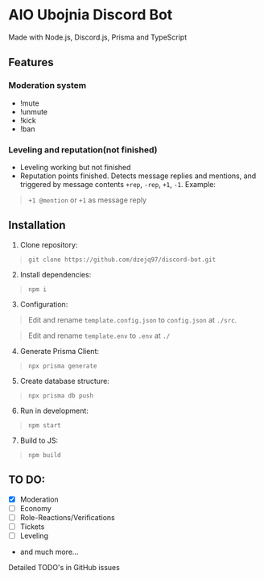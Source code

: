 # AIO Ubojnia Discord Bot
Made with Node.js, Discord.js, Prisma and TypeScript

## Features
### Moderation system
- !mute
- !unmute
- !kick
- !ban
### Leveling and reputation(not finished)
- Leveling working but not finished
- Reputation points finished.
Detects message replies and mentions, and triggered by message contents `+rep`, `-rep`, `+1`, `-1`.
Example:
> `+1 @mention`
or
> `+1` as message reply

## Installation
1. Clone repository:
> `git clone https://github.com/dzejq97/discord-bot.git`

2. Install dependencies:
> `npm i`

3. Configuration:
> Edit and rename `template.config.json` to `config.json` at `./src`.

> Edit and rename `template.env` to `.env` at `./`

4. Generate Prisma Client:
> `npx prisma generate`

5. Create database structure:
> `npx prisma db push`

6. Run in development:
> `npm start`

7. Build to JS:
> `npm build`


## TO DO:
- [x] Moderation
- [ ] Economy
- [ ] Role-Reactions/Verifications
- [ ] Tickets
- [ ] Leveling
- and much more...

Detailed TODO's in GitHub issues